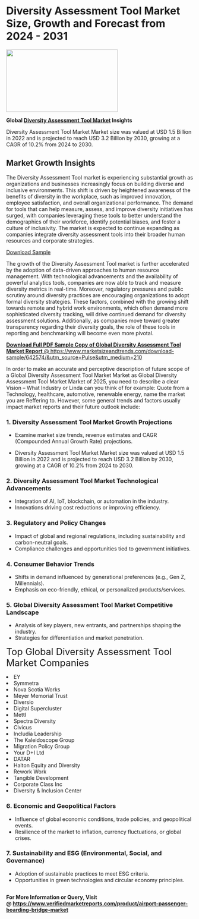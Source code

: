 <H1>Diversity Assessment Tool Market Size, Growth and Forecast from 2024 - 2031</H1><img class="aligncenter size-medium wp-image-584254" src="https://thirdeyenews.in/wp-content/uploads/2024/09/Global-Market-Research-300x168.jpeg" alt="" width="300" height="168" /><p><strong>Global&nbsp;<a href="https://www.marketsizeandtrends.com/download-sample/642574/&amp;utm_source=Pulse&amp;utm_medium=210">Diversity Assessment Tool Market</a> Insights</strong></p><p>Diversity Assessment Tool Market Market size was valued at USD 1.5 Billion in 2022 and is projected to reach USD 3.2 Billion by 2030, growing at a CAGR of 10.2% from 2024 to 2030.</p><p><h2>Market Growth Insights</h2> <p>The Diversity Assessment Tool market is experiencing substantial growth as organizations and businesses increasingly focus on building diverse and inclusive environments. This shift is driven by heightened awareness of the benefits of diversity in the workplace, such as improved innovation, employee satisfaction, and overall organizational performance. The demand for tools that can help measure, assess, and improve diversity initiatives has surged, with companies leveraging these tools to better understand the demographics of their workforce, identify potential biases, and foster a culture of inclusivity. The market is expected to continue expanding as companies integrate diversity assessment tools into their broader human resources and corporate strategies.</p> <p><a href="#">Download Sample</a></p> <p>The growth of the Diversity Assessment Tool market is further accelerated by the adoption of data-driven approaches to human resource management. With technological advancements and the availability of powerful analytics tools, companies are now able to track and measure diversity metrics in real-time. Moreover, regulatory pressures and public scrutiny around diversity practices are encouraging organizations to adopt formal diversity strategies. These factors, combined with the growing shift towards remote and hybrid work environments, which often demand more sophisticated diversity tracking, will drive continued demand for diversity assessment solutions. Additionally, as companies move toward greater transparency regarding their diversity goals, the role of these tools in reporting and benchmarking will become even more pivotal.</p> <p><a href="#"></p><p><span class=""><strong>Download Full PDF Sample Copy of Global Diversity Assessment Tool Market Report</strong> @ <a href="https://www.marketsizeandtrends.com/download-sample/642574/&amp;utm_source=Pulse&amp;utm_medium=210" target="_blank">https://www.marketsizeandtrends.com/download-sample/642574/&amp;utm_source=Pulse&amp;utm_medium=210</a></span></p><p>In order to make an accurate and perceptive description of future scope of a Global&nbsp;Diversity Assessment Tool Market Market as Global&nbsp;Diversity Assessment Tool Market Market of 2025, you need to describe a clear Vision &ndash; What Industry or Linda can you think of for example: Quote from a Technology, healthcare, automotive, renewable energy, name the market you are Reffering to. However, some general trends and factors usually impact market reports and their future outlook include:</p><h3>1.&nbsp;<strong>Diversity Assessment Tool Market Growth Projections</strong></h3><ul><li>Examine market size trends, revenue estimates and CAGR (Compounded Annual Growth Rate) projections.</li><li><p>Diversity Assessment Tool Market Market size was valued at USD 1.5 Billion in 2022 and is projected to reach USD 3.2 Billion by 2030, growing at a CAGR of 10.2% from 2024 to 2030.</p></li></ul><h3>2.&nbsp;<strong>Diversity Assessment Tool Market Technological Advancements</strong></h3><ul><li>Integration of AI, IoT, blockchain, or automation in the industry.</li><li>Innovations driving cost reductions or improving efficiency.</li></ul><h3>3.&nbsp;<strong>Regulatory and Policy Changes</strong></h3><ul><li>Impact of global and regional regulations, including sustainability and carbon-neutral goals.</li><li>Compliance challenges and opportunities tied to government initiatives.</li></ul><h3>4.&nbsp;<strong>Consumer Behavior Trends</strong></h3><ul><li>Shifts in demand influenced by generational preferences (e.g., Gen Z, Millennials).</li><li>Emphasis on eco-friendly, ethical, or personalized products/services.</li></ul><h3>5.&nbsp;<strong>Global Diversity Assessment Tool Market Competitive Landscape</strong></h3><ul><li>Analysis of key players, new entrants, and partnerships shaping the industry.</li><li>Strategies for differentiation and market penetration.</li></ul><p data-pm-slice="1 1 []"><span style="color: inherit; font-family: inherit; font-size: 25px;">Top Global Diversity Assessment Tool Market Companies</span></p><div class="" data-test-id=""><p><li>EY</li><li> Symmetra</li><li> Nova Scotia Works</li><li> Meyer Memorial Trust</li><li> Diversio</li><li> Digital Supercluster</li><li> Mettl</li><li> Spectra Diversity</li><li> Civicus</li><li> Includia Leadership</li><li> The Kaleidoscope Group</li><li> Migration Policy Group</li><li> Your D+I Ltd</li><li> DATAR</li><li> Halton Equity and Diversity</li><li> Rework Work</li><li> Tangible Development</li><li> Corporate Class Inc</li><li> Diversity & Inclusion Center</li></p></div><h3>6.&nbsp;<strong>Economic and Geopolitical Factors</strong></h3><ul><li>Influence of global economic conditions, trade policies, and geopolitical events.</li><li>Resilience of the market to inflation, currency fluctuations, or global crises.</li></ul><h3>7.&nbsp;<strong>Sustainability and ESG (Environmental, Social, and Governance)</strong></h3><ul><li>Adoption of sustainable practices to meet ESG criteria.</li><li>Opportunities in green technologies and circular economy principles.</li></ul><h2><strong style="font-size: 14px;">For More Information or Query, Visit @&nbsp;</strong><a style="background-color: #ffffff; font-size: 14px;" href="https://www.marketsizeandtrends.com/report/diversity-assessment-tool-market/" target="_blank">https://www.verifiedmarketreports.com/product/airport-passenger-boarding-bridge-market</a></h2>
